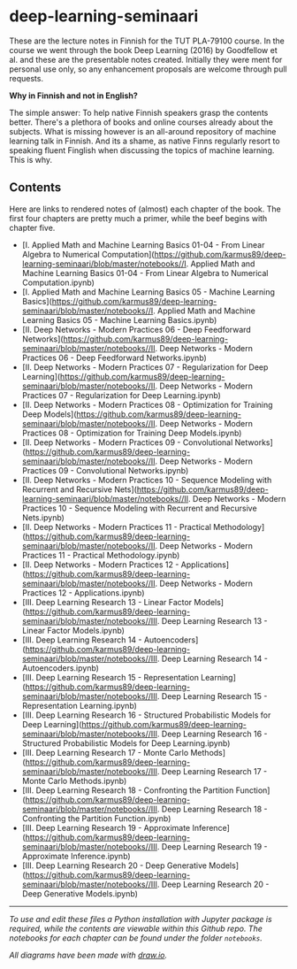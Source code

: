 # deep-learning-seminaari

These are the lecture notes in Finnish for the TUT PLA-79100 course. In the course we went through the book Deep Learning (2016) by Goodfellow et al. and these are the presentable notes created. Initially they were ment for personal use only, so any enhancement proposals are welcome through pull requests.

**Why in Finnish and not in English?**

The simple answer: To help native Finnish speakers grasp the contents better. There's a plethora of books and online courses already about the subjects. What is missing however is an all-around repository of machine learning talk in Finnish. And its a shame, as native Finns regularly resort to speaking fluent Finglish when discussing the topics of machine learning. This is why. 

## Contents

Here are links to rendered notes of (almost) each chapter of the book. The first four chapters are pretty much a primer, while the beef begins with chapter five.

 - [I. Applied Math and Machine Learning Basics 01-04 - From Linear Algebra to Numerical Computation](https://github.com/karmus89/deep-learning-seminaari/blob/master/notebooks//I. Applied Math and Machine Learning Basics 01-04 - From Linear Algebra to Numerical Computation.ipynb)
 - [I. Applied Math and Machine Learning Basics 05 - Machine Learning Basics](https://github.com/karmus89/deep-learning-seminaari/blob/master/notebooks//I. Applied Math and Machine Learning Basics 05 - Machine Learning Basics.ipynb)
 - [II. Deep Networks - Modern Practices 06 - Deep Feedforward Networks](https://github.com/karmus89/deep-learning-seminaari/blob/master/notebooks//II. Deep Networks - Modern Practices 06 - Deep Feedforward Networks.ipynb)
 - [II. Deep Networks - Modern Practices 07 - Regularization for Deep Learning](https://github.com/karmus89/deep-learning-seminaari/blob/master/notebooks//II. Deep Networks - Modern Practices 07 - Regularization for Deep Learning.ipynb)
 - [II. Deep Networks - Modern Practices 08 - Optimization for Training Deep Models](https://github.com/karmus89/deep-learning-seminaari/blob/master/notebooks//II. Deep Networks - Modern Practices 08 - Optimization for Training Deep Models.ipynb)
 - [II. Deep Networks - Modern Practices 09 - Convolutional Networks](https://github.com/karmus89/deep-learning-seminaari/blob/master/notebooks//II. Deep Networks - Modern Practices 09 - Convolutional Networks.ipynb)
 - [II. Deep Networks - Modern Practices 10 - Sequence Modeling with Recurrent and Recursive Nets](https://github.com/karmus89/deep-learning-seminaari/blob/master/notebooks//II. Deep Networks - Modern Practices 10 - Sequence Modeling with Recurrent and Recursive Nets.ipynb)
 - [II. Deep Networks - Modern Practices 11 - Practical Methodology](https://github.com/karmus89/deep-learning-seminaari/blob/master/notebooks//II. Deep Networks - Modern Practices 11 - Practical Methodology.ipynb)
 - [II. Deep Networks - Modern Practices 12 - Applications](https://github.com/karmus89/deep-learning-seminaari/blob/master/notebooks//II. Deep Networks - Modern Practices 12 - Applications.ipynb)
 - [III. Deep Learning Research 13 - Linear Factor Models](https://github.com/karmus89/deep-learning-seminaari/blob/master/notebooks//III. Deep Learning Research 13 - Linear Factor Models.ipynb)
 - [III. Deep Learning Research 14 - Autoencoders](https://github.com/karmus89/deep-learning-seminaari/blob/master/notebooks//III. Deep Learning Research 14 - Autoencoders.ipynb)
 - [III. Deep Learning Research 15 - Representation Learning](https://github.com/karmus89/deep-learning-seminaari/blob/master/notebooks//III. Deep Learning Research 15 - Representation Learning.ipynb)
 - [III. Deep Learning Research 16 - Structured Probabilistic Models for Deep Learning](https://github.com/karmus89/deep-learning-seminaari/blob/master/notebooks//III. Deep Learning Research 16 - Structured Probabilistic Models for Deep Learning.ipynb)
 - [III. Deep Learning Research 17 - Monte Carlo Methods](https://github.com/karmus89/deep-learning-seminaari/blob/master/notebooks//III. Deep Learning Research 17 - Monte Carlo Methods.ipynb)
 - [III. Deep Learning Research 18 - Confronting the Partition Function](https://github.com/karmus89/deep-learning-seminaari/blob/master/notebooks//III. Deep Learning Research 18 - Confronting the Partition Function.ipynb)
 - [III. Deep Learning Research 19 - Approximate Inference](https://github.com/karmus89/deep-learning-seminaari/blob/master/notebooks//III. Deep Learning Research 19 - Approximate Inference.ipynb)
 - [III. Deep Learning Research 20 - Deep Generative Models](https://github.com/karmus89/deep-learning-seminaari/blob/master/notebooks//III. Deep Learning Research 20 - Deep Generative Models.ipynb)

---

*To use and edit these files a Python installation with Jupyter package is required, while the contents are viewable within this Github repo. The notebooks for each chapter can be found under the folder `notebooks`.*

*All diagrams have been made with [draw.io](https://www.draw.io/).*
